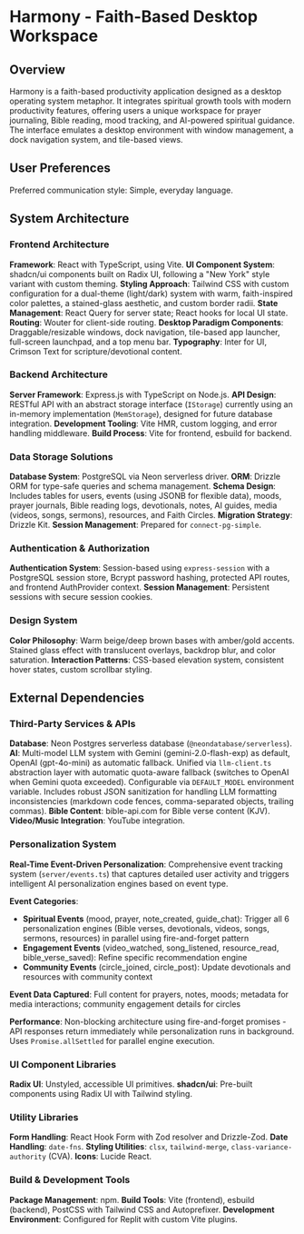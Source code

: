 # Harmony - Faith-Based Desktop Workspace

## Overview

Harmony is a faith-based productivity application designed as a desktop operating system metaphor. It integrates spiritual growth tools with modern productivity features, offering users a unique workspace for prayer journaling, Bible reading, mood tracking, and AI-powered spiritual guidance. The interface emulates a desktop environment with window management, a dock navigation system, and tile-based views.

## User Preferences

Preferred communication style: Simple, everyday language.

## System Architecture

### Frontend Architecture

**Framework**: React with TypeScript, using Vite.
**UI Component System**: shadcn/ui components built on Radix UI, following a "New York" style variant with custom theming.
**Styling Approach**: Tailwind CSS with custom configuration for a dual-theme (light/dark) system with warm, faith-inspired color palettes, a stained-glass aesthetic, and custom border radii.
**State Management**: React Query for server state; React hooks for local UI state.
**Routing**: Wouter for client-side routing.
**Desktop Paradigm Components**: Draggable/resizable windows, dock navigation, tile-based app launcher, full-screen launchpad, and a top menu bar.
**Typography**: Inter for UI, Crimson Text for scripture/devotional content.

### Backend Architecture

**Server Framework**: Express.js with TypeScript on Node.js.
**API Design**: RESTful API with an abstract storage interface (`IStorage`) currently using an in-memory implementation (`MemStorage`), designed for future database integration.
**Development Tooling**: Vite HMR, custom logging, and error handling middleware.
**Build Process**: Vite for frontend, esbuild for backend.

### Data Storage Solutions

**Database System**: PostgreSQL via Neon serverless driver.
**ORM**: Drizzle ORM for type-safe queries and schema management.
**Schema Design**: Includes tables for users, events (using JSONB for flexible data), moods, prayer journals, Bible reading logs, devotionals, notes, AI guides, media (videos, songs, sermons), resources, and Faith Circles.
**Migration Strategy**: Drizzle Kit.
**Session Management**: Prepared for `connect-pg-simple`.

### Authentication & Authorization

**Authentication System**: Session-based using `express-session` with a PostgreSQL session store, Bcrypt password hashing, protected API routes, and frontend AuthProvider context.
**Session Management**: Persistent sessions with secure session cookies.

### Design System

**Color Philosophy**: Warm beige/deep brown bases with amber/gold accents. Stained glass effect with translucent overlays, backdrop blur, and color saturation.
**Interaction Patterns**: CSS-based elevation system, consistent hover states, custom scrollbar styling.

## External Dependencies

### Third-Party Services & APIs

**Database**: Neon Postgres serverless database (`@neondatabase/serverless`).
**AI**: Multi-model LLM system with Gemini (gemini-2.0-flash-exp) as default, OpenAI (gpt-4o-mini) as automatic fallback. Unified via `llm-client.ts` abstraction layer with automatic quota-aware fallback (switches to OpenAI when Gemini quota exceeded). Configurable via `DEFAULT_MODEL` environment variable. Includes robust JSON sanitization for handling LLM formatting inconsistencies (markdown code fences, comma-separated objects, trailing commas).
**Bible Content**: bible-api.com for Bible verse content (KJV).
**Video/Music Integration**: YouTube integration.

### Personalization System

**Real-Time Event-Driven Personalization**: Comprehensive event tracking system (`server/events.ts`) that captures detailed user activity and triggers intelligent AI personalization engines based on event type.

**Event Categories**:
- **Spiritual Events** (mood, prayer, note_created, guide_chat): Trigger all 6 personalization engines (Bible verses, devotionals, videos, songs, sermons, resources) in parallel using fire-and-forget pattern
- **Engagement Events** (video_watched, song_listened, resource_read, bible_verse_saved): Refine specific recommendation engine
- **Community Events** (circle_joined, circle_post): Update devotionals and resources with community context

**Event Data Captured**: Full content for prayers, notes, moods; metadata for media interactions; community engagement details for circles

**Performance**: Non-blocking architecture using fire-and-forget promises - API responses return immediately while personalization runs in background. Uses `Promise.allSettled` for parallel engine execution.

### UI Component Libraries

**Radix UI**: Unstyled, accessible UI primitives.
**shadcn/ui**: Pre-built components using Radix UI with Tailwind styling.

### Utility Libraries

**Form Handling**: React Hook Form with Zod resolver and Drizzle-Zod.
**Date Handling**: `date-fns`.
**Styling Utilities**: `clsx`, `tailwind-merge`, `class-variance-authority` (CVA).
**Icons**: Lucide React.

### Build & Development Tools

**Package Management**: npm.
**Build Tools**: Vite (frontend), esbuild (backend), PostCSS with Tailwind CSS and Autoprefixer.
**Development Environment**: Configured for Replit with custom Vite plugins.